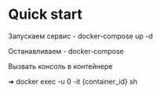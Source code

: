 # Quick start

Запускаем сервис - docker-compose up -d                           

Останавливаем - docker-compose                            

Вызвать консоль в контейнере

➜ docker exec -u 0 -it {container_id} sh
